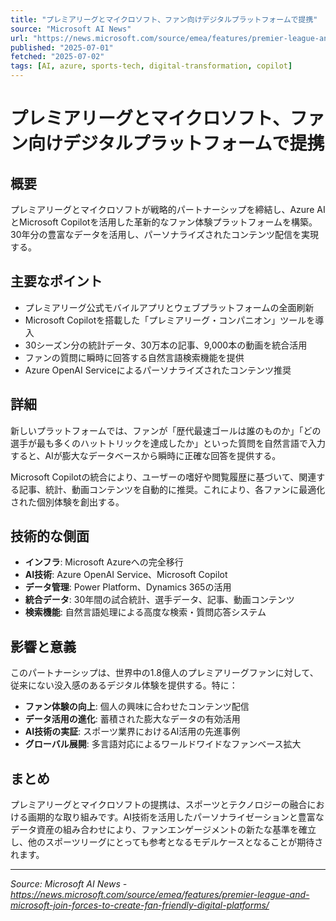 ```yaml
---
title: "プレミアリーグとマイクロソフト、ファン向けデジタルプラットフォームで提携"
source: "Microsoft AI News"
url: "https://news.microsoft.com/source/emea/features/premier-league-and-microsoft-join-forces-to-create-fan-friendly-digital-platforms/"
published: "2025-07-01"
fetched: "2025-07-02"
tags: [AI, azure, sports-tech, digital-transformation, copilot]
---
```


# プレミアリーグとマイクロソフト、ファン向けデジタルプラットフォームで提携

## 概要
プレミアリーグとマイクロソフトが戦略的パートナーシップを締結し、Azure AIとMicrosoft Copilotを活用した革新的なファン体験プラットフォームを構築。30年分の豊富なデータを活用し、パーソナライズされたコンテンツ配信を実現する。

## 主要なポイント
- プレミアリーグ公式モバイルアプリとウェブプラットフォームの全面刷新
- Microsoft Copilotを搭載した「プレミアリーグ・コンパニオン」ツールを導入
- 30シーズン分の統計データ、30万本の記事、9,000本の動画を統合活用
- ファンの質問に瞬時に回答する自然言語検索機能を提供
- Azure OpenAI Serviceによるパーソナライズされたコンテンツ推奨

## 詳細
新しいプラットフォームでは、ファンが「歴代最速ゴールは誰のものか」「どの選手が最も多くのハットトリックを達成したか」といった質問を自然言語で入力すると、AIが膨大なデータベースから瞬時に正確な回答を提供する。

Microsoft Copilotの統合により、ユーザーの嗜好や閲覧履歴に基づいて、関連する記事、統計、動画コンテンツを自動的に推奨。これにより、各ファンに最適化された個別体験を創出する。

## 技術的な側面
- **インフラ**: Microsoft Azureへの完全移行
- **AI技術**: Azure OpenAI Service、Microsoft Copilot
- **データ管理**: Power Platform、Dynamics 365の活用
- **統合データ**: 30年間の試合統計、選手データ、記事、動画コンテンツ
- **検索機能**: 自然言語処理による高度な検索・質問応答システム

## 影響と意義
このパートナーシップは、世界中の1.8億人のプレミアリーグファンに対して、従来にない没入感のあるデジタル体験を提供する。特に：

- **ファン体験の向上**: 個人の興味に合わせたコンテンツ配信
- **データ活用の進化**: 蓄積された膨大なデータの有効活用
- **AI技術の実証**: スポーツ業界におけるAI活用の先進事例
- **グローバル展開**: 多言語対応によるワールドワイドなファンベース拡大

## まとめ
プレミアリーグとマイクロソフトの提携は、スポーツとテクノロジーの融合における画期的な取り組みです。AI技術を活用したパーソナライゼーションと豊富なデータ資産の組み合わせにより、ファンエンゲージメントの新たな基準を確立し、他のスポーツリーグにとっても参考となるモデルケースとなることが期待されます。

---
*Source: Microsoft AI News - https://news.microsoft.com/source/emea/features/premier-league-and-microsoft-join-forces-to-create-fan-friendly-digital-platforms/*